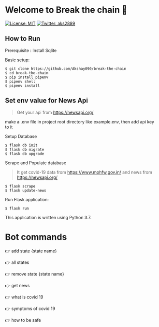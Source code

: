 # Welcome to Break the chain 👋
[![License: MIT](https://img.shields.io/badge/License-MIT-yellow.svg)](https://choosealicense.com/licenses/mit/)
[![Twitter: aks2899](https://img.shields.io/twitter/follow/aks2899.svg?style=social)](https://twitter.com/aks2899)



## How to Run

Prerequisite : 
Install Sqlite

Basic setup:
    
    $ git clone https://github.com/Akshay090/break-the-chain 
    $ cd break-the-chain
    $ pip install pipenv
    $ pipenv shell
    $ pipenv install
    
## Set env value for News Api
> Get your api from https://newsapi.org/
>
make a .env file in project root directory like example.env,
then add api key to it
    
Setup Database

    $ flask db init
    $ flask db migrate
    $ flask db upgrade
    
Scrape and Populate database 
> It get covid-19 data from https://www.mohfw.gov.in/
>and news from https://newsapi.org/

    $ flask scrape
    $ flask update-news
    
Run Flask application:

    $ flask run
    

This application is written using Python 3.7.

# Bot commands

👉 add state {state name}

👉 all states

👉 remove state {state name}

👉 get news

👉 what is covid 19

👉 symptoms of covid 19

👉 how to be safe
